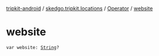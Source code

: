 [tripkit-android](../../index.md) / [skedgo.tripkit.locations](../index.md) / [Operator](index.md) / [website](./website.md)

# website

`var website: `[`String`](https://kotlinlang.org/api/latest/jvm/stdlib/kotlin/-string/index.html)`?`